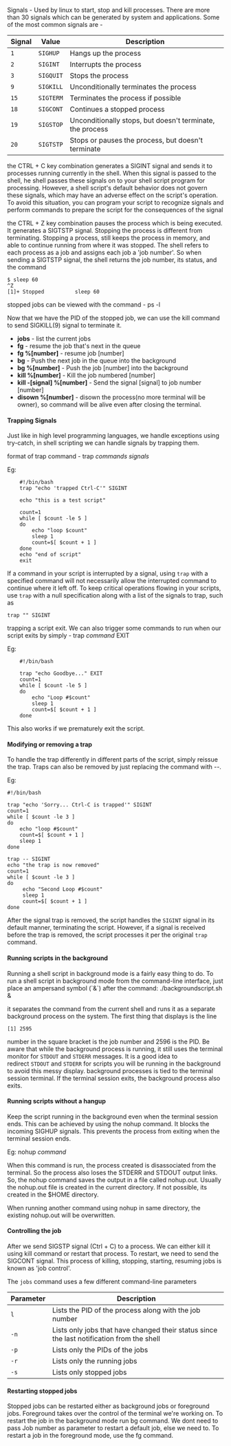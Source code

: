 
Signals - Used by linux to start, stop and kill processes. There are more than 30 signals which can be generated by system and applications. Some of the most common signals are - 

|Signal|Value|Description|
|---|---|---|
|`1`|`SIGHUP`|Hangs up the process|
|`2`|`SIGINT`|Interrupts the process|
|`3`|`SIGQUIT`|Stops the process|
|`9`|`SIGKILL`|Unconditionally terminates the process|
|`15`|`SIGTERM`|Terminates the process if possible|
|`18`|`SIGCONT`|Continues a stopped process|
|`19`|`SIGSTOP`|Unconditionally stops, but doesn't terminate, the process|
|`20`|`SIGTSTP`|Stops or pauses the process, but doesn't terminate|

the CTRL + C key combination generates a SIGINT signal and sends it to processes running currently in the shell. When this signal is passed to the shell, he shell passes these signals on to your shell script program for processing. However, a shell script's default behavior does not govern these signals, which may have an adverse effect on the script's operation. To avoid this situation, you can program your script to recognize signals and perform commands to prepare the script for the consequences of the signal

the CTRL + Z key combination pauses the process which is being executed. It generates a SIGTSTP signal. Stopping the process is different from terminating. Stopping a process, still keeps the process in memory, and able to continue running from where it was stopped. The shell refers to each process as a job and assigns each job a 'job number'. So when sending a SIGTSTP signal, the shell returns the job number, its status, and the command

```
$ sleep 60
^Z
[1]+ Stopped          sleep 60
```

stopped jobs can be viewed with the command - ps -l

Now that we have the PID of the stopped job, we can use the kill command to send SIGKILL(9) signal to terminate it. 

- **jobs** - list the current jobs
- **fg** - resume the job that's next in the queue
- **fg %[number]** - resume job [number]
- **bg** - Push the next job in the queue into the background
- **bg %[number]** - Push the job [number] into the background
- **kill %[number]** - Kill the job numbered [number]
- **kill -[signal] %[number]** - Send the signal [signal] to job number [number]
- **disown %[number]** - disown the process(no more terminal will be owner), so command will be alive even after closing the terminal.


<h4> Trapping Signals </h4>
Just like in high level programming languages, we handle exceptions using try-catch, in shell scripting we can handle signals by trapping them. 

format of trap command - trap $commands$ $signals$

Eg: 
	
		#!/bin/bash
		trap "echo 'trapped Ctrl-C'" SIGINT
		
		echo "this is a test script"
		
		count=1
		while [ $count -le 5 ]
		do
			echo "loop $count"
			sleep 1
			count=$[ $count + 1 ]
		done
		echo "end of script"
		exit


If a command in your script is interrupted by a signal, using `trap` with a specified command will not necessarily allow the interrupted command to continue where it left off. To keep critical operations flowing in your scripts, use `trap` with a null specification along with a list of the signals to trap, such as

```
trap "" SIGINT
```

trapping a script exit. We can also trigger some commands to run when our script exits by simply -
trap $command$ EXIT

Eg: 
		
		#!/bin/bash
		
		trap "echo Goodbye..." EXIT
		count=1
		while [ $count -le 5 ]
		do
			echo "Loop #$count"
			sleep 1
			count=$[ $count + 1 ]
		done

This also works if we prematurely exit the script. 

<h4> Modifying or removing a trap </h4>
To handle the trap differently in different parts of the script, simply reissue the trap. Traps can also be removed by just replacing the command with --.

Eg: 
	
	#!/bin/bash
	
	trap "echo 'Sorry... Ctrl-C is trapped'" SIGINT
	count=1
	while [ $count -le 3 ]
	do
		echo "loop #$count"
		count=$[ $count + 1 ]
		sleep 1
	done
	
	trap -- SIGINT
	echo "the trap is now removed"
	count=1
	while [ $count -le 3 ]
	do
	     echo "Second Loop #$count"
	     sleep 1
	     count=$[ $count + 1 ]
	done


After the signal trap is removed, the script handles the `SIGINT` signal in its default manner, terminating the script. However, if a signal is received before the trap is removed, the script processes it per the original `trap` command.


<h4> Running scripts in the background </h4>
Running a shell script in background mode is a fairly easy thing to do. To run a shell script in background mode from the command-line interface, just place an ampersand symbol (`&`) after the command: 
	./backgroundscript.sh &

it separates the command from the current shell and runs it as a separate background process on the system. The first thing that displays is the line
```
[1] 2595
```
number in the square bracket is the job number and 2596 is the PID. Be aware that while the background process is running, it still uses the terminal monitor for `STDOUT` and `STDERR` messages. It is a good idea to redirect `STDOUT` and `STDERR` for scripts you will be running in the background to avoid this messy display. background processes is tied to the terminal session terminal. If the terminal session exits, the background process also exits.

<h4> Running scripts without a hangup </h3>

Keep the script running in the background even when the terminal session ends. This can be achieved by using the nohup command. It blocks the incoming SIGHUP signals. This prevents the process from exiting when the terminal session ends.

Eg: nohup $command$

When this command is run, the process created is disassociated from the terminal. So the process also loses the STDERR and STDOUT output links. So, the nohup command saves the output in a file called nohup.out. Usually the nohup.out file is created in the current directory. If not possible, its created in the $HOME directory. 

When running another command using nohup in same directory, the existing nohup.out will be overwritten. 


<h4> Controlling the job </h4>

After we send SIGSTP signal (Ctrl + C) to a process. We can either kill it using kill command or restart that process. To restart, we need to send the SIGCONT signal. This process of killing, stopping, starting, resuming jobs is known as 'job control'. 

The `jobs` command uses a few different command-line parameters

| Parameter | Description                                                                               |
| --------- | ----------------------------------------------------------------------------------------- |
| `l`       | Lists the PID of the process along with the job number                                    |
| `-n`      | Lists only jobs that have changed their status since the last notification from the shell |
| `-p`      | Lists only the PIDs of the jobs                                                           |
| `-r`      | Lists only the running jobs                                                               |
| `-s`      | Lists only stopped jobs                                                                   |


<h4> Restarting stopped jobs </h4>
Stopped jobs can be restarted either as background jobs or foreground jobs. Foreground takes over the control of the terminal we're working on. 
To restart the job in the background mode run bg command. We dont need to pass Job number as parameter to restart a default job, else we need to. To restart a job in the foreground mode, use the fg command. 

